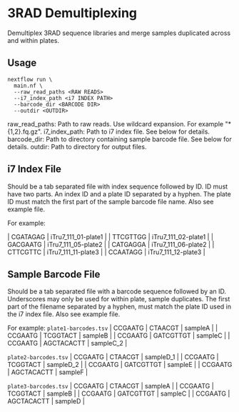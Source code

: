 # 3RAD Demultiplexing
Demultiplex 3RAD sequence libraries and merge samples duplicated across and within plates.

## Usage

```
nextflow run \
  main.nf \
  --raw_read_paths <RAW READS>
  --i7_index_path <i7 INDEX PATH> 
  --barcode_dir <BARCODE DIR> 
  --outdir <OUTDIR> 
```

raw_read_paths: Path to raw reads. Use wildcard expansion. For example "*{1,2}.fq.gz".
i7_index_path: Path to i7 index file. See below for details.
barcode_dir: Path to directory containing sample barcode file. See below for details. 
outdir: Path to directory for output files. 


## i7 Index File
Should be a tab separated file with index sequence followed by ID. ID must have two parts. An index ID and a plate ID separated by a hyphen. The plate ID must match the first part of the sample barcode file name. Also see example file.

For example:

| CGATAGAG | iTru7_111_01-plate1 |
| TTCGTTGG | iTru7_111_02-plate1 |
| GACGAATG | iTru7_111_05-plate2 |
| CATGAGGA | iTru7_111_06-plate2 |
| CTTCGTTC | iTru7_111_11-plate3 |
| CCAATAGG | iTru7_111_12-plate3 |

## Sample Barcode File
Should be a tab separated file with a barcode sequence followed by an ID. Underscores may only be used for within plate, sample duplicates. The first part of the filename separated by a hyphen, must match the plate ID used in the i7 index file. Also see example file. 

For example:
`plate1-barcodes.tsv`
| CCGAATG | CTAACGT    | sampleA |
| CCGAATG | TCGGTACT   | sampleB |
| CCGAATG | GATCGTTGT  | sampleC |
| CCGAATG | AGCTACACTT | sampleC_2 |

`plate2-barcodes.tsv`
| CCGAATG | CTAACGT    | sampleD_1 |
| CCGAATG | TCGGTACT   | sampleD_2 |
| CCGAATG | GATCGTTGT  | sampleE |
| CCGAATG | AGCTACACTT | sampleF |

`plate3-barcodes.tsv`
| CCGAATG | CTAACGT    | sampleA |
| CCGAATG | TCGGTACT   | sampleB |
| CCGAATG | GATCGTTGT  | sampleC |
| CCGAATG | AGCTACACTT | sampleD |
